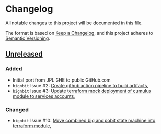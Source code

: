 # Changelog

All notable changes to this project will be documented in this file.

The format is based on [Keep a Changelog](https://keepachangelog.com/en/1.0.0/),
and this project adheres to [Semantic Versioning](https://semver.org/spec/v2.0.0.html).

## [Unreleased]

### Added 
- Initial port from JPL GHE to public GitHub.com
- `bignbit` Issue #2: [Create github action pipeline to build artifacts](https://github.com/podaac/bignbit/issues/2),
- `bignbit` Issue #3: [Update terraform mock deployment of cumulus module to services accounts](https://github.com/podaac/bignbit/issues/3),

### Changed
- `bignbit` Issue #10: [Move combined big and pobit state machine into terraform module](https://github.com/podaac/bignbit/issues/10),



[unreleased]: https://github.com/olivierlacan/keep-a-changelog/compare/v0.0.1...HEAD
[0.0.1]: https://github.com/olivierlacan/keep-a-changelog/releases/tag/v0.0.1
